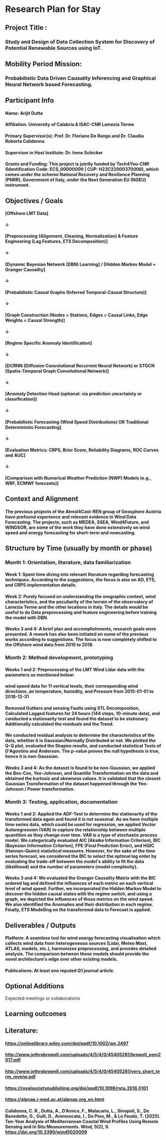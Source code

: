 # Research Plan for Stay

## Project Title : 
### Study and Design of Data Collection System for Discovery of Potential Renewable Sources using IoT.

## Mobility Period Mission: 
### Probabilistic Data Driven Causality Inferencing and Graphical Neural Network based Forecasting.

## Participant Info

#### Name: Arijit Dutta
#### Affiliation: University of Calabria & ISAC-CNR Lamezia Terme
#### Primary Supervisor(s): Prof. Dr. Floriano De Rango and Dr. Claudia Roberta Calidonna
#### Supervisor in Host Institute: Dr. Irene Schicker
#### Grants and Funding: This project is jointly funded by Tech4You-CNR (Identification Code: ECS_00000009 | CUP: H23C22000370006), which comes under the scheme National Recovery and Resilience Planning (PNRR), Government of Italy, under the Next Generation EU (NGEU) instrument.

## Objectives / Goals

#### [Offshore LMT Data] 
####    ↓
#### [Preprocessing (Alignment, Cleaning, Normalization) & Feature Engineering (Lag Features, ETS Decomposition)]
####    ↓
#### [Dynamic Bayesian Network (DBN) Learning] / [Hidden Markov Model + Granger Causality]
####    ↓
#### [Probabilistic Causal Graphs (Inferred Temporal-Causal Structure)]
####    ↓
#### [Graph Construction (Nodes = Stations, Edges = Causal Links, Edge Weights = Causal Strength)]
####    ↓
#### [Regime Specific Anomaly Identification]
####    ↓
#### [DCRNN (Diffusion Convolutional Recurrent Neural Network) or STGCN (Spatio-Temporal Graph Convolutional Network)]
####    ↓
#### [Anomaly Detection Head (optional: via prediction uncertainty or classification)]
####    ↓
#### [Probabilistic Forecasting (Wind Speed Distributions) OR Traditional Deterministic Forecasting]
####    ↓
#### [Evaluation Metrics: CRPS, Brier Score, Reliability Diagrams, ROC Curves and AUC]
####    ↓
#### [Comparison with Numerical Weather Prediction (NWP) Models (e.g., WRF, ECMWF forecasts)]


## Context and Alignment

#### The previous projects of the Atmol4Cast-REN group of Geosphere Austria have profound experience and relevant evidence in Wind Data Forecasting. The projects, such as MEDEA, SSEA, Wind4Future, and WINDSOR, are some of the work they have done extensively on wind speed and energy forecasting for short-term and nowcasting. 

## Structure by Time (usually by month or phase)

### Month 1: Orientation, literature, data familiarization
#### Week 1: Spent time diving into relevant literature regarding forecasting techniques. According to the suggestions, the focus is also on AD, ETS, and CRPS implementation details.
#### Week 2: Purely focused on understanding the orographic context, wind characteristics, and the peculiarity of the terrain of the observatory of Lamezia Terme and the other locations in Italy. The details would be useful to do Data preprocessing and feature engineering before training the model with DBN.
#### Weeks 3 and 4: A brief plan and accomplishments, research goals were presented. A rework has also been initiated on some of the previous works according to suggestions. The focus is now completely shifted to the Offshore wind data from 2015 to 2018. 

### Month 2: Method development, prototyping

#### Weeks 1 and 2: Preprocessing of the LMT Wind Lidar data with the parameters as mentioned below:
#### wind speed data for 11 vertical levels, their corresponding wind directions, air temperature, humidity, and Pressure from 2015-01-01 to 2018-12-31
#### Removed Outliers and sensing Faults using STL Decomposition, Calculated Lagged features for 24 hours (144 steps, 10-minute data), and conducted a stationarity test and found the dataset to be stationary. Additionally calculated the residuals and the Trend.
#### We conducted residual analysis to determine the characteristics of the data, whether it is Gaussian/Normally Distributed or not. We plotted the Q-Q plot, evaluated the Shapiro results, and conducted statistical Tests of D'Agostino and Anderson. The p-value proves the null hypothesis is true, hence it is non-Gaussian.
#### Weeks 3 and 4: As the dataset is found to be non-Gaussian, we applied the Box-Cox, Yeo-Johnson, and Quantile Transformation on the data and obtained the kurtosis and skewness values. It is validated that the closest Gaussian Transformation of the dataset happened through the Yeo-Johnson / Power transformation.

### Month 3: Testing, application, documentation

#### Weeks 1 and 2: Applied the ADF-Test to determine the stationarity of the transformed data again and found it is not seasonal. As we have multiple time series data, which could be used for regression, we applied Vector Autoregression (VAR) to capture the relationship between multiple quantities as they change over time. VAR is a type of stochastic process model. We categorically evaluated AIC (Akaike Information Criterion), BIC (Bayesian Information Criterion), FPE (Final Prediction Error), and HQIC (Hannan–Quinn) statistical measures. However, for the sake of the time series forecast, we considered the BIC to select the optimal lag order by evaluating the trade-off between the model's ability to fit the data (likelihood) and the number of parameters (model complexity).
#### Weeks 3 and 4: We evaluated the Granger Causality Matrix with the BIC ordered lag and defined the influences of each metric on each vertical level of wind speed.  Further, we incorporated the Hidden Markov Model to discover the hidden causal states with the regime switch, and using a graph, we depicted the influences of those metrics on the wind speed. We also identified the Anomalies and their distribution in each regime. Finally, ETS Modelling on the transformed data to Forecast is applied.

## Deliverables / Outputs

#### Platform: A seamless tool for wind energy forecasting visualisation which collects wind data from heterogeneous sources (Lidar, Meteo Mast, ATLAS, models, etc.), harmonizes preprocessing, and provides detailed analysis. The comparison between these models should provide the novel architecture's edge over other existing models.

#### Publications: At least one reputed Q1 journal article.

## Optional Additions

Expected meetings or collaborations

## Learning outcomes





## Literature:
#### https://onlinelibrary.wiley.com/doi/epdf/10.1002/we.2497
#### http://www.jethrobrowell.com/uploads/4/5/4/0/45405281/browell_eem2017.pdf
#### http://www.jethrobrowell.com/uploads/4/5/4/0/45405281/very_short_term_reveiw.pdf
#### https://royalsocietypublishing.org/doi/epdf/10.1098/rsta.2016.0101
#### https://alpnap.i-med.ac.at/alpnap.org_en.html
#### Calidonna, C. R., Dutta, A., D’Amico, F., Malacaria, L., Sinopoli, S., De Benedetto, G., Gullì, D., Ammoscato, I., De Pino, M., & Lo Feudo, T. (2025). Ten-Year Analysis of Mediterranean Coastal Wind Profiles Using Remote Sensing and In Situ Measurements. Wind, 5(2), 9. https://doi.org/10.3390/wind5020009 
